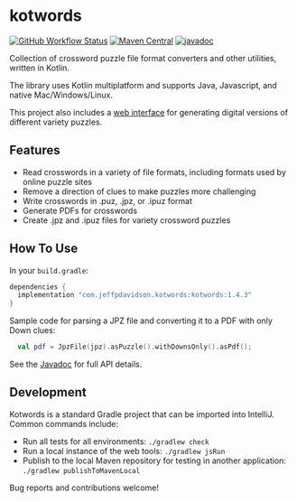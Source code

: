 # kotwords

[![GitHub Workflow Status](https://img.shields.io/github/actions/workflow/status/jpd236/kotwords/gradle-build.yaml?branch=master)](https://github.com/jpd236/kotwords/actions/workflows/gradle-build.yaml)
[![Maven Central](https://img.shields.io/maven-central/v/com.jeffpdavidson.kotwords/kotwords)](https://search.maven.org/artifact/com.jeffpdavidson.kotwords/kotwords)
[![javadoc](https://javadoc.io/badge2/com.jeffpdavidson.kotwords/kotwords/javadoc.svg)](https://javadoc.io/doc/com.jeffpdavidson.kotwords/kotwords)

Collection of crossword puzzle file format converters and other utilities, written in Kotlin.

The library uses Kotlin multiplatform and supports Java, Javascript, and native Mac/Windows/Linux.

This project also includes a [web interface](https://jpd236.github.io/kotwords/) for generating digital versions of
different variety puzzles.

## Features

* Read crosswords in a variety of file formats, including formats used by online puzzle sites
* Remove a direction of clues to make puzzles more challenging
* Write crosswords in .puz, .jpz, or .ipuz format
* Generate PDFs for crosswords
* Create .jpz and .ipuz files for variety crossword puzzles

## How To Use

In your `build.gradle`:

```groovy
dependencies {
  implementation "com.jeffpdavidson.kotwords:kotwords:1.4.3"
}
```

Sample code for parsing a JPZ file and converting it to a PDF with only Down clues:

```kotlin
  val pdf = JpzFile(jpz).asPuzzle().withDownsOnly().asPdf();
```

See the [Javadoc](https://javadoc.io/doc/com.jeffpdavidson.kotwords/kotwords) for full API details.

## Development

Kotwords is a standard Gradle project that can be imported into IntelliJ. Common commands include:

* Run all tests for all environments: `./gradlew check`
* Run a local instance of the web tools: `./gradlew jsRun`
* Publish to the local Maven repository for testing in another application: `./gradlew publishToMavenLocal`

Bug reports and contributions welcome!

